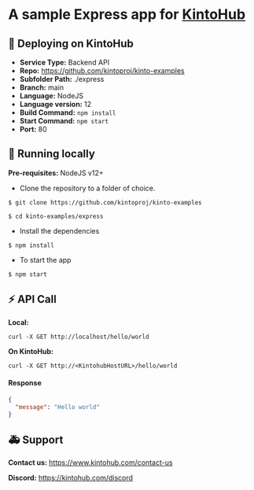 # A sample Express app for [KintoHub](https://kintohub.com)

## :rocket: Deploying on KintoHub

- **Service Type:** Backend API
- **Repo:** https://github.com/kintoproj/kinto-examples
- **Subfolder Path:** ./express
- **Branch:** main
- **Language:** NodeJS
- **Language version:** 12
- **Build Command:** `npm install`
- **Start Command:** `npm start`
- **Port:** 80

## :hammer: Running locally

**Pre-requisites:** NodeJS v12+

- Clone the repository to a folder of choice.

```
$ git clone https://github.com/kintoproj/kinto-examples

$ cd kinto-examples/express
```

- Install the dependencies

```
$ npm install
```

- To start the app 

```
$ npm start
```
## :zap: API Call

**Local:**
```
curl -X GET http://localhost/hello/world
```

**On KintoHub:**
```
curl -X GET http://<KintohubHostURL>/hello/world
```

#### Response
```json
{
  "message": "Hello world"
}
``` 

## :ambulance: Support

**Contact us:** https://www.kintohub.com/contact-us

**Discord:** https://kintohub.com/discord
